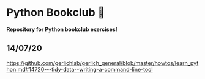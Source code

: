 # Python Bookclub :snake:

**Repository for Python bookclub exercises!**

## 14/07/20
https://github.com/gerlichlab/gerlich_general/blob/master/howtos/learn_python.md#14720---tidy-data--writing-a-command-line-tool
